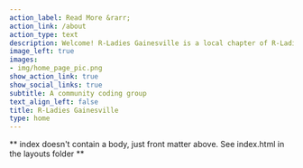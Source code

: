 ```yaml
---
action_label: Read More &rarr;
action_link: /about
action_type: text
description: Welcome! R-Ladies Gainesville is a local chapter of R-Ladies -- an international organization that promotes gender diversity in the R Community. To learn more about the R-Ladies, read about our [mission](https://rladies.org/about-us/).
image_left: true
images:
- img/home_page_pic.png
show_action_link: true
show_social_links: true
subtitle: A community coding group
text_align_left: false
title: R-Ladies Gainesville
type: home
---
```


** index doesn't contain a body, just front matter above.
See index.html in the layouts folder **
